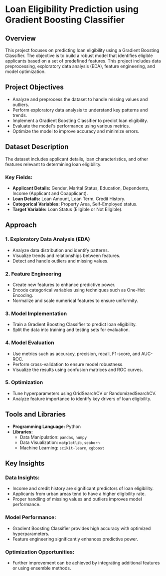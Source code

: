 # Loan Eligibility Prediction using Gradient Boosting Classifier

## Overview
This project focuses on predicting loan eligibility using a Gradient Boosting Classifier. The objective is to build a robust model that identifies eligible applicants based on a set of predefined features. This project includes data preprocessing, exploratory data analysis (EDA), feature engineering, and model optimization.

## Project Objectives
- Analyze and preprocess the dataset to handle missing values and outliers.
- Perform exploratory data analysis to understand key patterns and trends.
- Implement a Gradient Boosting Classifier to predict loan eligibility.
- Evaluate the model's performance using various metrics.
- Optimize the model to improve accuracy and minimize errors.

## Dataset Description
The dataset includes applicant details, loan characteristics, and other features relevant to determining loan eligibility.

### Key Fields:
- **Applicant Details:** Gender, Marital Status, Education, Dependents, Income (Applicant and Coapplicant).
- **Loan Details:** Loan Amount, Loan Term, Credit History.
- **Categorical Variables:** Property Area, Self-Employed status.
- **Target Variable:** Loan Status (Eligible or Not Eligible).

## Approach

### 1. Exploratory Data Analysis (EDA)
- Analyze data distribution and identify patterns.
- Visualize trends and relationships between features.
- Detect and handle outliers and missing values.

### 2. Feature Engineering
- Create new features to enhance predictive power.
- Encode categorical variables using techniques such as One-Hot Encoding.
- Normalize and scale numerical features to ensure uniformity.

### 3. Model Implementation
- Train a Gradient Boosting Classifier to predict loan eligibility.
- Split the data into training and testing sets for evaluation.

### 4. Model Evaluation
- Use metrics such as accuracy, precision, recall, F1-score, and AUC-ROC.
- Perform cross-validation to ensure model robustness.
- Visualize the results using confusion matrices and ROC curves.

### 5. Optimization
- Tune hyperparameters using GridSearchCV or RandomizedSearchCV.
- Analyze feature importance to identify key drivers of loan eligibility.

## Tools and Libraries
- **Programming Language:** Python
- **Libraries:**
  - Data Manipulation: `pandas`, `numpy`
  - Data Visualization: `matplotlib`, `seaborn`
  - Machine Learning: `scikit-learn`, `xgboost`

## Key Insights

### Data Insights:
- Income and credit history are significant predictors of loan eligibility.
- Applicants from urban areas tend to have a higher eligibility rate.
- Proper handling of missing values and outliers improves model performance.

### Model Performance:
- Gradient Boosting Classifier provides high accuracy with optimized hyperparameters.
- Feature engineering significantly enhances predictive power.

### Optimization Opportunities:
- Further improvement can be achieved by integrating additional features or using ensemble methods.
